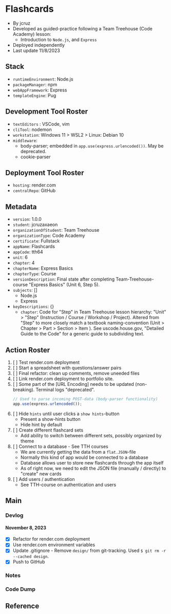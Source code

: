 

# Flashcards
- By jcruz
- Developed as guided-practice following a Team Treehouse (Code Academy) lesson:
   - Introduction to `Node.js`, and `Express`
- Deployed independently
- Last update 11/8/2023

## Stack
- `runtimeEnvironment`: Node.js
- `packageManager`: npm
- `webAppFramework`: Express
- `templateEngine`: Pug

## Development Tool Roster
- `textEditors` : VSCode, vim
- `cliTool`: nodemon
- `workstation`: Windows 11 > WSL2 > Linux: Debian 10 
- `middleware`: 
   - body-parser; embedded in `app.use(express.urlencoded())`.  May be deprecated.
   - cookie-parser

## Deployment Tool Roster
- `hosting`: render.com
- `centralRepo`: GitHub

## Metadata
- `version`: 1.0.0
- `student`: jcruzaxaeon
- `organizationOfStudent`: Team Treehouse
- `organizationType`: Code Academy
- `certificate`: Fullstack
- `appName`: Flashcards
- `appCode`: tth64
- `unit`: 6
- `chapter`: 4
- `chapterName`: Express Basics
- `chapterType`: Course
- `versionDescription`: Final state after completing Team-Treehouse-course "Express Basics" (Unit 6, Step 5).
- `subjects`: []
    - Node.js
    - Express
- `keyDescriptions`: {}
    - `chapter`: Code for "Step" in Team Treehouse lesson hierarchy: "Unit" > "Step" (Instruction / Course / Workshop / Project).  Altered from "Step" to more closely match a textbook naming-convention (Unit > Chapter > Part > Section > Item ). See uscode.house.gov, "Detailed Guide to the Code" for a generic guide to subdividing text.

## Action Roster
1. [ ] Test render.com deployment
1. [ ] Start a spreadsheet with questions/answer pairs
1. [ ] Final refactor: clean up comments, remove uneeded files
1. [ ] Link render.com deployment to portfolio site.
1. [ ] Some part of the [URL Encoding] needs to be updated (non-breaking).  Terminal logs "deprecated".
   ```javascript
   // Used to parse incoming POST-data (body-parser functionality)
   app.use(express.urlencoded());
   ```
1. [ ] Hide `hints` until user clicks a `show hints`-button
   - Present a show-hints button
   - Hide hint by default
1. [ ] Create different flashcard sets
   - Add ability to switch between different sets, possibly organized by theme
1. [ ] Connect to a database - See TTH courses
   - We are currently getting the data from a `flat.JSON`-file
   - Normally this kind of app would be connected to a database
   - Database allows user to store new flashcards through the app itself
   - As of right now, we need to edit the JSON file (manually / directly) to "create" new cards
1. [ ] Add users / authentication
   - See TTH-course on authentication and users

## Main

### Devlog

#### November 8, 2023
- [x] Refactor for render.com deployment
- [x] Use render.com environment variables
- [x] Update .gitignore - Remove `design/` from git-tracking.  Used `$ git rm -r --cached design`.
- [x] Push to GitHub

### Notes

### Code Dump

## Reference

